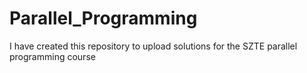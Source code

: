 # Parallel_Programming
I have created this repository to upload solutions for the SZTE parallel programming course
